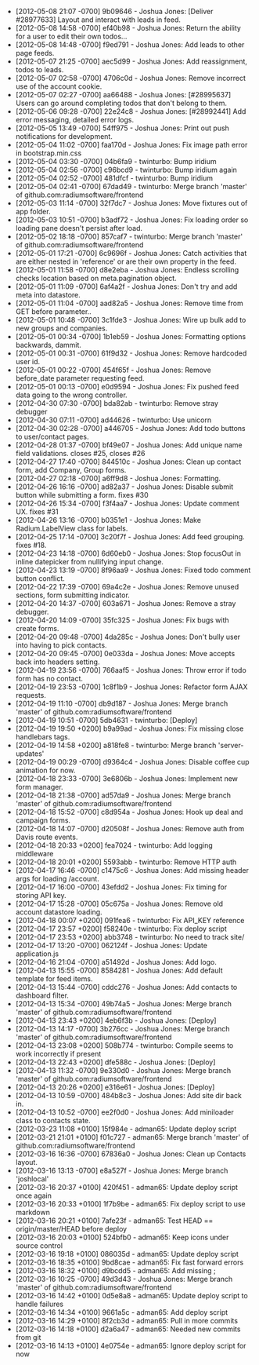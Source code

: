 * [2012-05-08 21:07 -0700] 9b09646 - Joshua Jones: [Deliver #28977633] Layout and interact with leads in feed.
* [2012-05-08 14:58 -0700] ef40b98 - Joshua Jones: Return the ability for a user to edit their own todos...
* [2012-05-08 14:48 -0700] f9ed791 - Joshua Jones: Add leads to other page feeds.
* [2012-05-07 21:25 -0700] aec5d99 - Joshua Jones: Add reassignment, todos to leads.
* [2012-05-07 02:58 -0700] 4706c0d - Joshua Jones: Remove incorrect use of the account cookie.
* [2012-05-07 02:27 -0700] aa66488 - Joshua Jones: [#28995637] Users can go around completing todos that don't belong to them.
* [2012-05-06 09:28 -0700] 22e24c8 - Joshua Jones: [#28992441] Add error messaging, detailed error logs.
* [2012-05-05 13:49 -0700] 54ff975 - Joshua Jones: Print out push notifications for development.
* [2012-05-04 11:02 -0700] faa170d - Joshua Jones: Fix image path error in bootstrap.min.css
* [2012-05-04 03:30 -0700] 04b6fa9 - twinturbo: Bump iridium
* [2012-05-04 02:56 -0700] c96bcd9 - twinturbo: Bump iridium again
* [2012-05-04 02:52 -0700] 481dfcf - twinturbo: Bump iridium
* [2012-05-04 02:41 -0700] 67dad49 - twinturbo: Merge branch 'master' of github.com:radiumsoftware/frontend
* [2012-05-03 11:14 -0700] 32f7dc7 - Joshua Jones: Move fixtures out of app folder.
* [2012-05-03 10:51 -0700] b3adf72 - Joshua Jones: Fix loading order so loading pane doesn't persist after load.
* [2012-05-02 18:18 -0700] 857caf7 - twinturbo: Merge branch 'master' of github.com:radiumsoftware/frontend
* [2012-05-01 17:21 -0700] 6c9696f - Joshua Jones: Catch activities that are either nested in 'reference' or are their own property in the feed.
* [2012-05-01 11:58 -0700] d8e2eba - Joshua Jones: Endless scrolling checks location based on meta.pagination object.
* [2012-05-01 11:09 -0700] 6af4a2f - Joshua Jones: Don't try and add meta into datastore.
* [2012-05-01 11:04 -0700] aad82a5 - Joshua Jones: Remove time from GET before parameter..
* [2012-05-01 10:48 -0700] 3c1fde3 - Joshua Jones: Wire up bulk add to new groups and companies.
* [2012-05-01 00:34 -0700] 1b1eb59 - Joshua Jones: Formatting options backwards, dammit.
* [2012-05-01 00:31 -0700] 61f9d32 - Joshua Jones: Remove hardcoded user id.
* [2012-05-01 00:22 -0700] 454f65f - Joshua Jones: Remove before_date parameter requesting feed.
* [2012-05-01 00:13 -0700] e0d9594 - Joshua Jones: Fix pushed feed data going to the wrong controller.
* [2012-04-30 07:30 -0700] bda82ab - twinturbo: Remove stray debugger
* [2012-04-30 07:11 -0700] ad44626 - twinturbo: Use unicorn
* [2012-04-30 02:28 -0700] a446705 - Joshua Jones: Add todo buttons to user/contact pages.
* [2012-04-28 01:37 -0700] bf49e07 - Joshua Jones: Add unique name field validations. closes #25, closes #26
* [2012-04-27 17:40 -0700] 844510c - Joshua Jones: Clean up contact form, add Company, Group forms.
* [2012-04-27 02:18 -0700] a6ff9d8 - Joshua Jones: Formatting.
* [2012-04-26 16:16 -0700] ad82a37 - Joshua Jones: Disable submit button while submitting a form. fixes #30
* [2012-04-26 15:34 -0700] f3f4aa7 - Joshua Jones: Update comment UX. fixes #31
* [2012-04-26 13:16 -0700] b0351e1 - Joshua Jones: Make Radium.LabelView class for labels.
* [2012-04-25 17:14 -0700] 3c20f7f - Joshua Jones: Add feed grouping. fixes #18.
* [2012-04-23 14:18 -0700] 6d60eb0 - Joshua Jones: Stop focusOut in inline datepicker from nullifying input change.
* [2012-04-23 13:19 -0700] 8f96aa9 - Joshua Jones: Fixed todo comment button conflict.
* [2012-04-22 17:39 -0700] 69a4c2e - Joshua Jones: Remove unused sections, form submitting indicator.
* [2012-04-20 14:37 -0700] 603a671 - Joshua Jones: Remove a stray debugger.
* [2012-04-20 14:09 -0700] 35fc325 - Joshua Jones: Fix bugs with create forms.
* [2012-04-20 09:48 -0700] 4da285c - Joshua Jones: Don't bully user into having to pick contacts.
* [2012-04-20 09:45 -0700] 0e033da - Joshua Jones: Move accepts back into headers setting.
* [2012-04-19 23:56 -0700] 766aaf5 - Joshua Jones: Throw error if todo form has no contact.
* [2012-04-19 23:53 -0700] 1c8f1b9 - Joshua Jones: Refactor form AJAX requests.
* [2012-04-19 11:10 -0700] db9d187 - Joshua Jones: Merge branch 'master' of github.com:radiumsoftware/frontend
* [2012-04-19 10:51 -0700] 5db4631 - twinturbo: [Deploy]
* [2012-04-19 19:50 +0200] b9a99ad - Joshua Jones: Fix missing close handlebars tags.
* [2012-04-19 14:58 +0200] a818fe8 - twinturbo: Merge branch 'server-updates'
* [2012-04-19 00:29 -0700] d9364c4 - Joshua Jones: Disable coffee cup animation for now.
* [2012-04-18 23:33 -0700] 3e6806b - Joshua Jones: Implement new form manager.
* [2012-04-18 21:38 -0700] ad57da9 - Joshua Jones: Merge branch 'master' of github.com:radiumsoftware/frontend
* [2012-04-18 15:52 -0700] c8d954a - Joshua Jones: Hook up deal and campaign forms.
* [2012-04-18 14:07 -0700] d20508f - Joshua Jones: Remove auth from Davis route events.
* [2012-04-18 20:33 +0200] fea7024 - twinturbo: Add logging middleware
* [2012-04-18 20:01 +0200] 5593abb - twinturbo: Remove HTTP auth
* [2012-04-17 16:46 -0700] c1475c6 - Joshua Jones: Add missing header args for loading /account.
* [2012-04-17 16:00 -0700] 43efdd2 - Joshua Jones: Fix timing for storing API key.
* [2012-04-17 15:28 -0700] 05c675a - Joshua Jones: Remove old account datastore loading.
* [2012-04-18 00:07 +0200] 091fea6 - twinturbo: Fix API_KEY reference
* [2012-04-17 23:57 +0200] f58240e - twinturbo: Fix deploy script
* [2012-04-17 23:53 +0200] abb3748 - twinturbo: No need to track site/
* [2012-04-17 13:20 -0700] 062124f - Joshua Jones: Update application.js
* [2012-04-16 21:04 -0700] a51492d - Joshua Jones: Add logo.
* [2012-04-13 15:55 -0700] 8584281 - Joshua Jones: Add default template for feed items.
* [2012-04-13 15:44 -0700] cddc276 - Joshua Jones: Add contacts to dashboard filter.
* [2012-04-13 15:34 -0700] 49b74a5 - Joshua Jones: Merge branch 'master' of github.com:radiumsoftware/frontend
* [2012-04-13 23:43 +0200] 4eb6f3b - Joshua Jones: [Deploy]
* [2012-04-13 14:17 -0700] 3b276cc - Joshua Jones: Merge branch 'master' of github.com:radiumsoftware/frontend
* [2012-04-13 23:08 +0200] 508b774 - twinturbo: Compile seems to work incorrectly if present
* [2012-04-13 22:43 +0200] dfe588c - Joshua Jones: [Deploy]
* [2012-04-13 11:32 -0700] 9e330d0 - Joshua Jones: Merge branch 'master' of github.com:radiumsoftware/frontend
* [2012-04-13 20:26 +0200] e316e61 - Joshua Jones: [Deploy]
* [2012-04-13 10:59 -0700] 484b8c3 - Joshua Jones: Add site dir back in.
* [2012-04-13 10:52 -0700] ee2f0d0 - Joshua Jones: Add miniloader class to contacts state.
* [2012-03-23 11:08 +0100] 15f984e - adman65: Update deploy script
* [2012-03-21 21:01 +0100] f01c727 - adman65: Merge branch 'master' of github.com:radiumsoftware/frontend
* [2012-03-16 16:36 -0700] 67836a0 - Joshua Jones: Clean up Contacts layout.
* [2012-03-16 13:13 -0700] e8a527f - Joshua Jones: Merge branch 'joshlocal'
* [2012-03-16 20:37 +0100] 420f451 - adman65: Update deploy script once again
* [2012-03-16 20:33 +0100] 1f7b9be - adman65: Fix deploy script to use markdown
* [2012-03-16 20:21 +0100] 7afe23f - adman65: Test HEAD == origin/master/HEAD before deploy
* [2012-03-16 20:03 +0100] 524bfb0 - adman65: Keep icons under source control
* [2012-03-16 19:18 +0100] 086035d - adman65: Update deploy script
* [2012-03-16 18:35 +0100] 9bd8cae - adman65: Fix fast forward errors
* [2012-03-16 18:32 +0100] d9bcdd5 - adman65: Add missing ;
* [2012-03-16 10:25 -0700] 49d3d43 - Joshua Jones: Merge branch 'master' of github.com:radiumsoftware/frontend
* [2012-03-16 14:42 +0100] 0d5e8a8 - adman65: Update deploy script to handle failures
* [2012-03-16 14:34 +0100] 9661a5c - adman65: Add deploy script
* [2012-03-16 14:29 +0100] 8f2cb3d - adman65: Pull in more commits
* [2012-03-16 14:18 +0100] d2a6a47 - adman65: Needed new commits from git
* [2012-03-16 14:13 +0100] 4e0754e - adman65: Ignore deploy script for now
